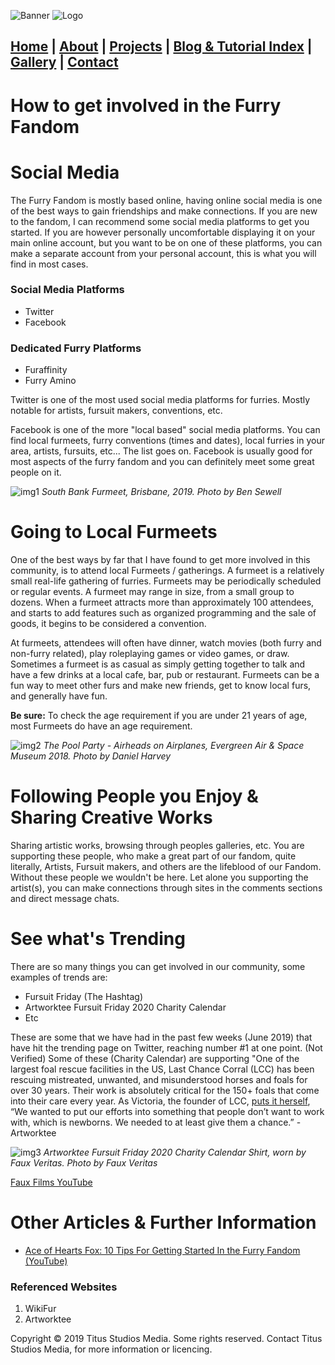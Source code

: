 ![Banner](/assets/images/IMG_0286_2.png)
![Logo](/assets/images/IMG_0286_3.png)

## [Home](https://titusstudiosmediagroup.github.io/)      |      [About](https://titusstudiosmediagroup.github.io/content/pages/about)     |    [Projects](https://titusstudiosmediagroup.github.io/content/pages/projects)      |      [Blog & Tutorial Index](https://titusstudiosmediagroup.github.io/blogindex)      |      [Gallery](https://titusstudiosmediagroup.github.io/content/pages/gallery)      |      [Contact](https://titusstudiosmediagroup.github.io/content/pages/contact)



# How to get involved in the Furry Fandom


# Social Media

The Furry Fandom is mostly based online, having online social media is one of the best ways to gain friendships and make connections. If you are new to the fandom, I can recommend some social media platforms to get you started. If you are however personally uncomfortable displaying it on your main online account, but you want to be on one of these platforms, you can make a separate account from your personal account, this is what you will find in most cases.

### Social Media Platforms
 * Twitter
 * Facebook

### Dedicated Furry Platforms
 * Furaffinity
 * Furry Amino
 
Twitter is one of the most used social media platforms for furries. Mostly notable for artists, fursuit makers, conventions, etc.
 
Facebook is one of the more "local based" social media platforms. You can find local furmeets, furry conventions (times and dates), local furries in your area, artists, fursuits, etc... The list goes on. Facebook is usually good for most aspects of the furry fandom and you can definitely meet some great people on it.

![img1](https://i.imgur.com/WlFbJLo.jpg)
_South Bank Furmeet, Brisbane, 2019. Photo by Ben Sewell_

# Going to Local Furmeets

One of the best ways by far that I have found to get more involved in this community, is to attend local Furmeets / gatherings.
A furmeet is a relatively small real-life gathering of furries. Furmeets may be periodically scheduled or regular events. A furmeet may range in size, from a small group to dozens. When a furmeet attracts more than approximately 100 attendees, and starts to add features such as organized programming and the sale of goods, it begins to be considered a convention.

At furmeets, attendees will often have dinner, watch movies (both furry and non-furry related), play roleplaying games or video games, or draw. Sometimes a furmeet is as casual as simply getting together to talk and have a few drinks at a local cafe, bar, pub or restaurant. Furmeets can be a fun way to meet other furs and make new friends, get to know local furs, and generally have fun.

**Be sure:** To check the age requirement if you are under 21 years of age, most Furmeets do have an age requirement.

![img2](https://i.imgur.com/FHb4tRl.jpg)
_The Pool Party - Airheads on Airplanes, Evergreen Air & Space Museum 2018. Photo by Daniel Harvey_


# Following People you Enjoy & Sharing Creative Works

Sharing artistic works, browsing through peoples galleries, etc. You are supporting these people, who make a great part of our fandom, quite literally, Artists, Fursuit makers, and others are the lifeblood of our Fandom. Without these people we wouldn't be here.
Let alone you supporting the artist(s), you can make connections through sites in the comments sections and direct message chats.


# See what's Trending

There are so many things you can get involved in our community, some examples of trends are:
 * Fursuit Friday (The Hashtag)
 * Artworktee Fursuit Friday 2020 Charity Calendar
 * Etc
 
These are some that we have had in the past few weeks (June 2019) that have hit the trending page on Twitter, reaching number #1 at one point. (Not Verified)
Some of these (Charity Calendar) are supporting "One of the largest foal rescue facilities in the US, Last Chance Corral (LCC) has been rescuing mistreated, unwanted, and misunderstood horses and foals for over 30 years.  Their work is absolutely critical for the 150+ foals that come into their care every year. As Victoria, the founder of LCC, [puts it herself](https://mashable.com/2015/06/14/last-chance-corral/), “We wanted to put our efforts into something that people don’t want to work with, which is newborns. We needed to at least give them a chance.” - Artworktee

![img3](https://i.imgur.com/9orB62r.jpg)
_Artworktee Fursuit Friday 2020 Charity Calendar Shirt, worn by Faux Veritas. Photo by Faux Veritas_

[Faux Films YouTube](https://www.youtube.com/channel/UCBJ7hemB1t8NDy_lVfEDxAw)


# Other Articles & Further Information
 * [Ace of Hearts Fox: 10 Tips For Getting Started In the Furry Fandom (YouTube)](https://www.youtube.com/watch?v=MtMZmP5R_uA)

### Referenced Websites 
1. WikiFur
2. Artworktee



Copyright © 2019 Titus Studios Media. Some rights reserved. Contact Titus Studios Media, for more information or licencing.
